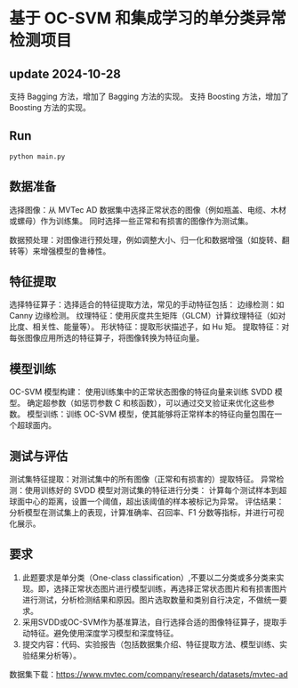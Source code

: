 # 基于 OC-SVM 和集成学习的单分类异常检测项目

## update 2024-10-28

支持 Bagging 方法，增加了 Bagging 方法的实现。
支持 Boosting 方法，增加了 Boosting 方法的实现。

## Run

```bash
python main.py
```

## 数据准备

选择图像：从 MVTec AD 数据集中选择正常状态的图像（例如瓶盖、电缆、木材或螺母）作为训练集。
同时选择一些正常和有损害的图像作为测试集。

数据预处理：对图像进行预处理，例如调整大小、归一化和数据增强（如旋转、翻转等）来增强模型的鲁棒性。

## 特征提取

选择特征算子：选择适合的特征提取方法，常见的手动特征包括：
边缘检测：如 Canny 边缘检测。
纹理特征：使用灰度共生矩阵（GLCM）计算纹理特征（如对比度、相关性、能量等）。
形状特征：提取形状描述子，如 Hu 矩。
提取特征：对每张图像应用所选的特征算子，将图像转换为特征向量。

## 模型训练

OC-SVM 模型构建：
使用训练集中的正常状态图像的特征向量来训练 SVDD 模型。
确定超参数（如惩罚参数 C 和核函数），可以通过交叉验证来优化这些参数。
模型训练：训练 OC-SVM 模型，使其能够将正常样本的特征向量包围在一个超球面内。

## 测试与评估

测试集特征提取：对测试集中的所有图像（正常和有损害的）提取特征。
异常检测：使用训练好的 SVDD 模型对测试集的特征进行分类：
计算每个测试样本到超球面中心的距离，设置一个阈值，超出该阈值的样本被标记为异常。
评估结果：分析模型在测试集上的表现，计算准确率、召回率、F1 分数等指标，并进行可视化展示。



## 要求

1.	此题要求是单分类（One-class classification）,不要以二分类或多分类来实现。即，选择正常状态图片进行模型训练，再选择正常状态图片和有损害图片进行测试，分析检测结果和原因。图片选取数量和类别自行决定，不做统一要求。
2.	采用SVDD或OC-SVM作为基准算法，自行选择合适的图像特征算子，提取手动特征。避免使用深度学习模型和深度特征。
3.	提交内容：代码、实验报告（包括数据集介绍、特征提取方法、模型训练、实验结果分析等）。

数据集下载：https://www.mvtec.com/company/research/datasets/mvtec-ad